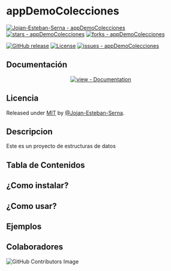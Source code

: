 # appDemoColecciones

[![Jojan-Esteban-Serna - appDemoColecciones](https://img.shields.io/static/v1?label=Jojan-Esteban-Serna&message=appDemoColecciones&color=blue&logo=github)](https://github.com/Jojan-Esteban-Serna/appDemoColecciones "Go to GitHub repo")
[![stars - appDemoColecciones](https://img.shields.io/github/stars/Jojan-Esteban-Serna/appDemoColecciones?style=social)](https://github.com/Jojan-Esteban-Serna/appDemoColecciones)
[![forks - appDemoColecciones](https://img.shields.io/github/forks/Jojan-Esteban-Serna/appDemoColecciones?style=social)](https://github.com/Jojan-Esteban-Serna/appDemoColecciones)



[![GitHub release](https://img.shields.io/github/release/Jojan-Esteban-Serna/appDemoColecciones?include_prereleases=&sort=semver&color=blue)](https://github.com/Jojan-Esteban-Serna/appDemoColecciones/releases/)
[![License](https://img.shields.io/badge/License-MIT-blue)](#license)
[![issues - appDemoColecciones](https://img.shields.io/github/issues/Jojan-Esteban-Serna/appDemoColecciones)](https://github.com/Jojan-Esteban-Serna/appDemoColecciones/issues)


<div align="center">





</div>

## Documentación

<div align="center">

[![view - Documentation](https://img.shields.io/badge/view-Documentation-blue?style=for-the-badge)](/docs/ "Go to project documentation")

</div>


## Licencia

Released under [MIT](/LICENSE) by [@Jojan-Esteban-Serna](https://github.com/Jojan-Esteban-Serna).
## Descripcion
Este es un proyecto de estructuras de datos


## Tabla de Contenidos

## ¿Como instalar?

## ¿Como usar?

## Ejemplos

## Colaboradores
![GitHub Contributors Image](https://contrib.rocks/image?repo=Jojan-Esteban-Serna/appDemoColecciones)
